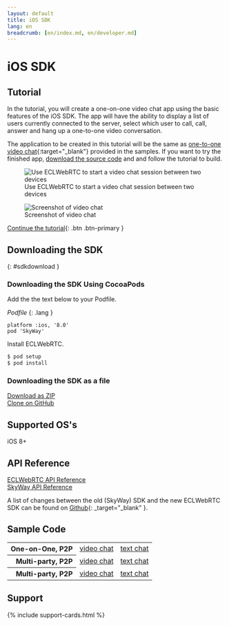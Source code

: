 ```yaml
---
layout: default
title: iOS SDK
lang: en
breadcrumb: [en/index.md, en/developer.md]
---
```


# iOS SDK

## Tutorial

In the tutorial, you will create a one-on-one video chat app using the basic features of the iOS SDK.
The app will have the ability to display a list of users currently connected to the server, select which user to call, call, answer and hang up a one-to-one video conversation.

The application to be created in this tutorial will be the same as [one-to-one video chat](https://github.com/skyway/skyway-ios-sdk/tree/master/examples/p2p-videochat){:target="_blank"}  provided in the samples.
If you want to try the finished app, [download the source code](https://github.com/skyway/skyway-ios-sdk/archive/master.zip) and and follow the tutorial to build.


<figure class="figure">
  <img src="{{ site.baseurl }}/images/sdk-tutorial-top-image.png"
    class="figure-img img-fluid rounded" alt="Use ECLWebRTC to start a video chat session between two devices">
  <figcaption class="figure-caption">Use ECLWebRTC to start a video chat session between two devices</figcaption>
</figure>

<figure class="figure">
  <img src="{{ site.baseurl }}/images/ios-tutorial-videochat-sc.png" class="figure-img img-fluid rounded" alt="Screenshot of video chat">
  <figcaption class="figure-caption">Screenshot of video chat</figcaption>
</figure>

[Continue the tutorial](./ios-tutorial.html){: .btn .btn-primary }

## Downloading the SDK
{: #sdkdownload }

### Downloading the SDK Using CocoaPods

Add the the text below to your Podfile.

*Podfile*
{: .lang }

```
platform :ios, '8.0'
pod 'SkyWay'
```

Install ECLWebRTC.

```sh
$ pod setup
$ pod install
```

### Downloading the SDK as a file

<div class="d-sm-flex">
  <div class="pr-1 pb-2">
    <a href="https://github.com/skyway/skyway-ios-sdk/archive/master.zip" class="btn btn-primary">Download as ZIP</a>
  </div>
  <div>
    <a href="https://github.com/skyway/skyway-ios-sdk" class="btn btn-outline-primary" target="_blank">Clone on GitHub</a><br>
  </div>
</div>

## Supported OS's

iOS 8+

## API Reference

<div class="d-sm-flex">
  <div class="pr-1 pb-2">
    <a href="./ios-reference/" class="btn btn-primary">ECLWebRTC API Reference</a>
  </div>
  <div class="pb-3">
    <a href="http://nttcom.github.io/skyway/en/docs/#iOS" class="btn btn-outline-primary" target="_blank">SkyWay API Reference</a><br>
  </div>
</div>

A list of changes between the old (SkyWay) SDK and the new ECLWebRTC SDK can be found on  [Github](https://github.com/nttcom/skyway-sdk-migration-docs/blob/master/android_sdk_next_version_api_diff.md){: _target="_blank" }.

## Sample Code

<div class="row">
  <div class="col-md-9 col-lg-7 col-xl-6">
    <table class="table">
      <tbody align="right">
        <tr>
          <th scope="row">One-on-One, P2P</th>
          <td><a href="https://github.com/skyway/skyway-ios-sdk/tree/master/examples/p2p-videochat" target="_blank">video chat</a></td>
          <td><a href="https://github.com/skyway/skyway-ios-sdk/tree/master/examples/p2p-textchat" target="_blank">text chat</a></td>
        </tr>
        <tr>
          <th scope="row">Multi-party, P2P</th>
          <td><a href="https://github.com/skyway/skyway-ios-sdk/tree/master/examples/mesh-videochat" target="_blank">video chat</a></td>
          <td><a href="https://github.com/skyway/skyway-ios-sdk/tree/master/examples/mesh-textchat" target="_blank">text chat</a></td>
        </tr>
        <tr>
          <th scope="row">Multi-party, P2P</th>
          <td><a href="https://github.com/skyway/skyway-ios-sdk/tree/master/examples/sfu-videochat" target="_blank">video chat</a></td>
          <td><a href="https://github.com/skyway/skyway-ios-sdk/tree/master/examples/sfu-textchat" target="_blank">text chat</a></td>
        </tr>
      </tbody>
    </table>
  </div>
</div>

## Support

{% include support-cards.html %}
